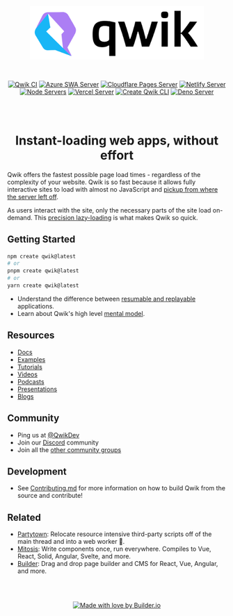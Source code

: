 <br>
<p align="center">
  <img alt="Qwik Logo" width="400" src="https://raw.githubusercontent.com/BuilderIO/qwik/main/.github/assets/qwik-logo.svg" />
</p>
<br>
<p align="center">
   <a href="https://github.com/BuilderIO/qwik/actions/workflows/ci.yml"><img src="https://github.com/BuilderIO/qwik/actions/workflows/ci.yml/badge.svg?event=push" alt="Qwik CI"></a>
   <a href="https://github.com/BuilderIO/qwik-city-e2e/actions/workflows/azure.yml"><img src="https://github.com/BuilderIO/qwik-city-e2e/actions/workflows/azure.yml/badge.svg" alt="Azure SWA Server"></a>
   <a href="https://github.com/BuilderIO/qwik-city-e2e/actions/workflows/cloudflare.yml"><img src="https://github.com/BuilderIO/qwik-city-e2e/actions/workflows/cloudflare.yml/badge.svg" alt="Cloudflare Pages Server"></a>
   <a href="https://github.com/BuilderIO/qwik-city-e2e/actions/workflows/netlify.yml"><img src="https://github.com/BuilderIO/qwik-city-e2e/actions/workflows/netlify.yml/badge.svg" alt="Netlify Server"></a>
   <a href="https://github.com/BuilderIO/qwik-city-e2e/actions/workflows/node.yml"><img src="https://github.com/BuilderIO/qwik-city-e2e/actions/workflows/node.yml/badge.svg" alt="Node Servers"></a>
   <a href="https://github.com/BuilderIO/qwik-city-e2e/actions/workflows/vercel.yml"><img src="https://github.com/BuilderIO/qwik-city-e2e/actions/workflows/vercel.yml/badge.svg" alt="Vercel Server"></a>
   <a href="https://github.com/BuilderIO/qwik-city-e2e/actions/workflows/cli.yml"><img src="https://github.com/BuilderIO/qwik-city-e2e/actions/workflows/cli.yml/badge.svg" alt="Create Qwik CLI"></a>
   <a href="https://github.com/BuilderIO/qwik-city-e2e/actions/workflows/deno.yml"><img src="https://github.com/BuilderIO/qwik-city-e2e/actions/workflows/deno.yml/badge.svg" alt="Deno Server"></a>
</p>
<br>
<br>

<h1 align="center">Instant-loading web apps, without effort</h1>

Qwik offers the fastest possible page load times - regardless of the complexity of your website. Qwik is so fast because it allows fully interactive sites to load with almost no JavaScript and [pickup from where the server left off](https://qwik.builder.io/docs/concepts/resumable/).

As users interact with the site, only the necessary parts of the site load on-demand. This [precision lazy-loading](https://qwik.builder.io/docs/concepts/progressive/) is what makes Qwik so quick.

## Getting Started

```sh
npm create qwik@latest
# or
pnpm create qwik@latest
# or
yarn create qwik@latest
```

- Understand the difference between [resumable and replayable](https://qwik.builder.io/docs/concepts/resumable/) applications.
- Learn about Qwik's high level [mental model](https://qwik.builder.io/docs/concepts/think-qwik/).

## Resources

- [Docs](https://qwik.builder.io/)
- [Examples](https://qwik.builder.io/examples/introduction/hello-world/)
- [Tutorials](https://qwik.builder.io/tutorial/welcome/overview/)
- [Videos](https://qwik.builder.io/media/#videos)
- [Podcasts](https://qwik.builder.io/media/#podcasts)
- [Presentations](https://qwik.builder.io/media/#presentations)
- [Blogs](https://qwik.builder.io/media/#blogs)

## Community

- Ping us at [@QwikDev](https://twitter.com/QwikDev)
- Join our [Discord](https://qwik.builder.io/chat) community
- Join all the [other community groups](https://qwikcommunity.com)

## Development

- See [Contributing.md](https://github.com/BuilderIO/qwik/blob/main/CONTRIBUTING.md) for more information on how to build Qwik from the source and contribute!

## Related

- [Partytown](https://partytown.builder.io/): Relocate resource intensive third-party scripts off of the main thread and into a web worker 🎉.
- [Mitosis](https://github.com/BuilderIO/mitosis): Write components once, run everywhere. Compiles to Vue, React, Solid, Angular, Svelte, and more.
- [Builder](https://github.com/BuilderIO/builder): Drag and drop page builder and CMS for React, Vue, Angular, and more.

<br>
<br>

<p align="center">
   <a href="https://www.builder.io/m/developers">
      <picture>
         <source media="(prefers-color-scheme: dark)" srcset="https://user-images.githubusercontent.com/844291/230786554-eb225eeb-2f6b-4286-b8c2-535b1131744a.png">
         <img width="250" alt="Made with love by Builder.io" src="https://user-images.githubusercontent.com/844291/230786555-a58479e4-75f3-4222-a6eb-74c5af953eac.png">
       </picture>
   </a>
</p>

